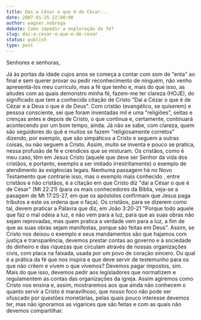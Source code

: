 ```yaml
---
title: Dai a César o que é de César...
date: 2007-01-25 22:00:00
author: wagner.nobrega
debate: Como impedir a exploração da fé?
slug: dai-a-cesar-o-que-e-de-cesar
status: publish 
type: post
---
```


Senhores e senhoras,  

Já às portas da idade cujos anos se começa a contar com som de "enta" ao final e sem querer provar ou pedir reconhecimento de ninguém, não venho apresentá-los meu curriculo, mas a fé que tenho e, mais do que isso, as aitudes com as quais demonstro minha fé, fazem-me ter clareza (HOJE), do significado que tem a conhecida citação de Cristo "Dai a Cézar o que é de Cézar e a Deus o que é de Deus". Com cristão (evangélico, se quiserem) e pessoa consciente, sei que foram inventadas mil e uma "religiões", seitas e crenças antes e depois de Cristo, o que continua e, certamente, continuará acontecendo por um bom tempo, ainda. Já não se sabe, com clareza, quem são seguidores do quê e muitos se fazem "religiosamente corretos" dizendo, por exemplo, que são simpáticos a Cristo e seguem a outras coisas, ou não seguem a Cristo. Assim, muito se inventa e pouco se pratica, nessa profusão de fé e crendices que se misturam. Os cristãos, como é meu caso, têm em Jesus Cristo (aquele que deve ser Senhor da vida dos cristãos, e portanto, exemplo a ser imitado irrestritamente) o exemplo de atendimento às exigências legais. Nenhuma passagem há no Novo Testamento que contrarie isso, mas o exemplo mais conhecido , entre cristãos e não cristãos, é a citação em que Cristo diz "dai a César o que é de César" (Mt 22:21) (para os mais conhecedores da Bíblia, veja-se a pasagem de Mt 17:25-27, em que os apóstolos confirmam que Jesus paga tributos e este os ordena que o faça). Os cristãos, para se dizerem como tal, devem praticar a Palavra que diz, em João 3:20-21 "Porque todo aquele que faz o mal odeia a luz, e não vem para a luz, para que as suas obras não sejam reprovadas, mas quem pratica a verdade vem para a luz, a fim de que as suas obras sejam manifestas, porque são feitas em Deus". Assim, se Cristo nos deixou o exemplo e seus mandamentos são que hajamos com justiça e transparência, devemos prestar contas ao governo e à sociedade do dinheiro e das riquezas que circulam através de nossas organizações civis, com placa na faixada, usada por um povo de coração sincero. Ou qual é a prática da fé que nos inspira e que deve servir de testemunho para os que não crêem e vivem o que vivemos? Devemos pagar impostos, sim. Mais do que isso, devemos pedir aos legisladores que normatizem e regulamentem as contas das organizações da igreja. Assim agiremos como Cristo nos ensina e, assim, mostraremos aos que ainda não conhecem o quanto servir a Cristo é maravilhoso, que nosso foco não pode ser ofuscado por questões monetárias, pelas quais pouco interesse devemos ter, mas não ignoramos as vigarices que são feitas e com as quais não devemos compartilhar.
